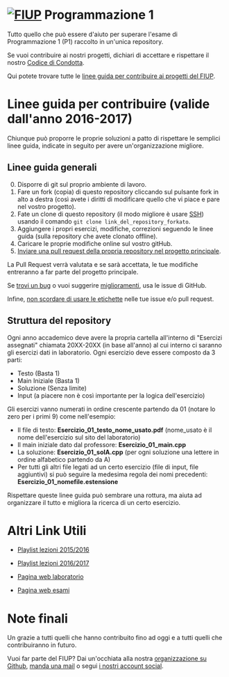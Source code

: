 # [![FIUP](https://avatars2.githubusercontent.com/u/8012686?v=3&s=150)](https://github.com/orgs/FIUP/people) Programmazione 1

Tutto quello che può essere d'aiuto per superare l'esame di Programmazione 1 (P1) raccolto in un'unica repository.

Se vuoi contribuire ai nostri progetti, dichiari di accettare e rispettare il nostro [Codice di Condotta](https://github.com/FIUP/Getting_Started/blob/master/CODE_OF_CONDUCT.md).

Qui potete trovare tutte le [linee guida per contribuire ai progetti del FIUP](https://github.com/FIUP/Getting_Started/blob/master/CONTRIBUTING.md).

# Linee guida per contribuire (valide dall'anno 2016-2017)
Chiunque può proporre le proprie soluzioni a patto di rispettare le semplici linee guida, indicate in seguito per avere un'organizzazione migliore.

## Linee guida generali

0. Disporre di git sul proprio ambiente di lavoro.
1. Fare un fork (copia) di questo repository cliccando sul pulsante fork in alto a destra (così avete i diritti di modificare quello che vi piace e pare nel vostro progetto).
1. Fate un clone di questo repository (il modo migliore è usare [SSH](https://help.github.com/articles/connecting-to-github-with-ssh/)) usando il comando `git clone link_del_repository_forkato`.
2. Aggiungere i propri esercizi, modifiche, correzioni seguendo le linee guida (sulla repository che avete clonato offline).
3. Caricare le proprie modifiche online sul vostro gitHub.
4. [Inviare una pull request della propria repository nel progetto principale](https://github.com/FIUP/Getting_Started/blob/master/CONTRIBUTING.md#pull-requests).

La Pull Request verrà valutata e se sarà accettata, le tue modifiche entreranno a far parte del progetto principale.

Se [trovi un bug](https://github.com/FIUP/Getting_Started/blob/master/CONTRIBUTING.md#segnalare-bug) o vuoi suggerire [miglioramenti](https://github.com/FIUP/Getting_Started/blob/master/CONTRIBUTING.md#suggerire-miglioramenti), usa le issue di GitHub.

Infine, [non scordare di usare le etichette](https://github.com/FIUP/Getting_Started/blob/master/CONTRIBUTING.md#etichette-per-le-issue-e-pull-request) nelle tue issue e/o pull request.

## Struttura del repository
Ogni anno accademico deve avere la propria cartella all'interno di "Esercizi assegnati" chiamata 20XX-20XX (in base all'anno) al cui interno ci saranno gli esercizi dati in laboratorio. Ogni esercizio deve essere composto da 3 parti:
* Testo (Basta 1)
* Main Iniziale (Basta 1)
* Soluzione (Senza limite)
* Input (a piacere non è così importante per la logica dell'esercizio)

Gli esercizi vanno numerati in ordine crescente partendo da 01 (notare lo zero per i primi 9) come nell'esempio:
* Il file di testo: **Esercizio_01_testo_nome_usato.pdf** (nome_usato è il nome dell'esercizio sul sito del laboratorio)
* Il main iniziale dato dal professore: **Esercizio_01_main.cpp**
* La soluzione: **Esercizio_01_solA.cpp** (per ogni soluzione una lettere in ordine alfabetico partendo da A)
* Per tutti gli altri file legati ad un certo esercizio (file di input, file aggiuntivi) si può seguire la medesima regola dei nomi precedenti: **Esercizio_01_nomefile.estensione**

Rispettare queste linee guida può sembrare una rottura, ma aiuta ad organizzare il tutto e migliora la ricerca di un certo esercizio.

# Altri Link Utili
* [Playlist lezioni 2015/2016](https://www.youtube.com/playlist?list=PLhEwqlL10MqNbr0f4jP0wdPiWEV2Knoxm) 

* [Playlist lezioni 2016/2017](https://www.youtube.com/playlist?list=PLhEwqlL10MqNdosa8zqoMPxvrfM4WmVKl)

* [Pagina web laboratorio](https://elearning.studenti.math.unipd.it/labs/)

* [Pagina web esami](https://elearning.studenti.math.unipd.it/esami/)

# Note finali
Un grazie a tutti quelli che hanno contribuito fino ad oggi e a tutti quelli che contribuiranno in futuro.

Vuoi far parte del FIUP? Dai un'occhiata alla nostra [organizzazione su Github](https://github.com/FIUP), [manda una mail](mailto:fiup.unipd@gmail.com) o segui [i nostri account social](https://github.com/FIUP/Getting_Started/blob/master/FIUP_Rules.md#il-fiup-nei-social).
